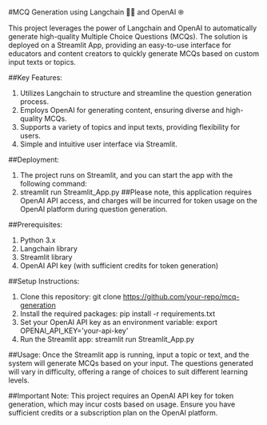 #MCQ Generation using Langchain 🦜🔗 and OpenAI ֎

This project leverages the power of Langchain and OpenAI to automatically generate high-quality Multiple Choice Questions (MCQs). 
The solution is deployed on a Streamlit App, 
providing an easy-to-use interface for educators and content creators to quickly generate MCQs based on custom input texts or topics.

##Key Features:

1. Utilizes Langchain to structure and streamline the question generation process.
2. Employs OpenAI for generating content, ensuring diverse and high-quality MCQs.
3. Supports a variety of topics and input texts, providing flexibility for users.
4. Simple and intuitive user interface via Streamlit.

##Deployment:
1. The project runs on Streamlit, and you can start the app with the following command:
2. streamlit run Streamlit_App.py
##Please note, this application requires OpenAI API access, and charges will be incurred for token usage on the OpenAI platform during question generation.

##Prerequisites:
1. Python 3.x
2. Langchain library
3. Streamlit library
4. OpenAI API key (with sufficient credits for token generation)

##Setup Instructions:
1. Clone this repository:
   git clone https://github.com/your-repo/mcq-generation
2. Install the required packages:
   pip install -r requirements.txt
3. Set your OpenAI API key as an environment variable:
   export OPENAI_API_KEY='your-api-key'
4. Run the Streamlit app:
   streamlit run Streamlit_App.py

##Usage:
Once the Streamlit app is running, input a topic or text, and the system will generate MCQs based on your input. 
The questions generated will vary in difficulty, offering a range of choices to suit different learning levels.

##Important Note:
This project requires an OpenAI API key for token generation, which may incur costs based on usage. 
Ensure you have sufficient credits or a subscription plan on the OpenAI platform.

